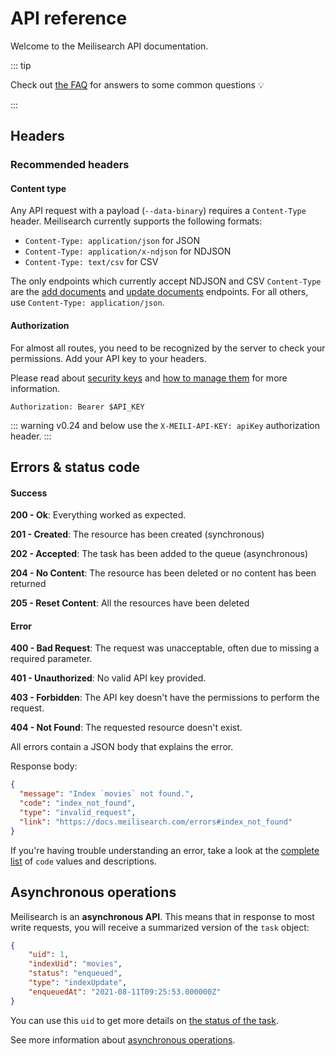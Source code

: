 # API reference

Welcome to the Meilisearch API documentation.

::: tip

Check out [the FAQ](/resources/faq.md) for answers to some common questions 💡

:::

## Headers

### Recommended headers

#### Content type

Any API request with a payload (`--data-binary`) requires a `Content-Type` header. Meilisearch currently supports the following formats:

- `Content-Type: application/json` for JSON
- `Content-Type: application/x-ndjson` for NDJSON
- `Content-Type: text/csv` for CSV

The only endpoints which currently accept NDJSON and CSV `Content-Type` are the [add documents](/reference/api/documents.md#add-or-replace-documents) and [update documents](/reference/api/documents.md#add-or-update-documents) endpoints. For all others, use `Content-Type: application/json`.

#### Authorization

For almost all routes, you need to be recognized by the server to check your permissions. Add your API key to your headers.

<CodeSamples id="authorization_header_1" />

Please read about [security keys](/learn/security/master_api_keys.md) and [how to manage them](/reference/api/keys.md) for more information.

`Authorization: Bearer $API_KEY`

::: warning
 v0.24 and below use the `X-MEILI-API-KEY: apiKey` authorization header.
:::

## Errors & status code

#### Success

**200 - Ok**: Everything worked as expected.

**201 - Created**: The resource has been created (synchronous)

**202 - Accepted**: The task has been added to the queue (asynchronous)

**204 - No Content**: The resource has been deleted or no content has been returned

**205 - Reset Content**: All the resources have been deleted

#### Error

**400 - Bad Request**: The request was unacceptable, often due to missing a required parameter.

**401 - Unauthorized**: No valid API key provided.

**403 - Forbidden**: The API key doesn't have the permissions to perform the request.

**404 - Not Found**: The requested resource doesn't exist.

All errors contain a JSON body that explains the error.

Response body:

```json
{
  "message": "Index `movies` not found.",
  "code": "index_not_found",
  "type": "invalid_request",
  "link": "https://docs.meilisearch.com/errors#index_not_found"
}
```

If you're having trouble understanding an error, take a look at the [complete list](/reference/api/error_codes.md) of `code` values and descriptions.

## Asynchronous operations

Meilisearch is an **asynchronous API**. This means that in response to most write requests, you will receive a summarized version of the `task` object:

```json
{
    "uid": 1,
    "indexUid": "movies",
    "status": "enqueued",
    "type": "indexUpdate",
    "enqueuedAt": "2021-08-11T09:25:53.000000Z"
}
```

You can use this `uid` to get more details on [the status of the task](/reference/api/tasks.md#get-task).

See more information about [asynchronous operations](/learn/advanced/asynchronous_operations.md).
